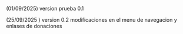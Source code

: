 (01/09/2025)    version prueba 0.1 


(25/09/2025 )   version 0.2  modificaciones en el menu de navegacion  y enlases de donaciones

